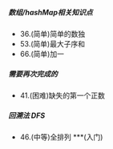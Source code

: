 ##### 数组/hashMap相关知识点
- 36.(简单)简单的数独
- 53.(简单)最大子序和
- 66.(简单)加一

##### 需要再次完成的
- 41.(困难)缺失的第一个正数


##### 回溯法 DFS
- 46.(中等)全排列     ***(入门) 